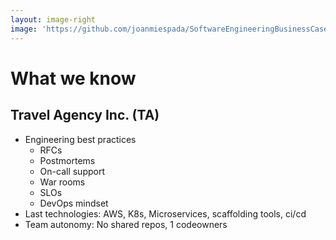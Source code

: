 ```yaml
---
layout: image-right
image: 'https://github.com/joanmiespada/SoftwareEngineeringBusinessCaseStudies/blob/main/cases/travelagency/img/plane3.jpg?raw=true'
---
```


# What we know 
## Travel Agency Inc. (TA)

* Engineering best practices
    * RFCs
    * Postmortems
    * On-call support
    * War rooms
    * SLOs
    * DevOps mindset
* Last technologies: AWS, K8s, Microservices, scaffolding tools, ci/cd
* Team autonomy: No shared repos, 1 codeowners